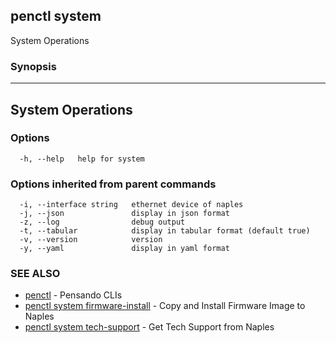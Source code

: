 ## penctl system

System Operations

### Synopsis



-------------------
 System Operations 
-------------------


### Options

```
  -h, --help   help for system
```

### Options inherited from parent commands

```
  -i, --interface string   ethernet device of naples
  -j, --json               display in json format
  -z, --log                debug output
  -t, --tabular            display in tabular format (default true)
  -v, --version            version
  -y, --yaml               display in yaml format
```

### SEE ALSO
* [penctl](penctl.md)	 - Pensando CLIs
* [penctl system firmware-install](penctl_system_firmware-install.md)	 - Copy and Install Firmware Image to Naples
* [penctl system tech-support](penctl_system_tech-support.md)	 - Get Tech Support from Naples

